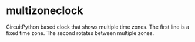 # multizoneclock
CircuitPython based clock that shows multiple time zones. The first line is a fixed time zone. The second rotates between multiple zones.
